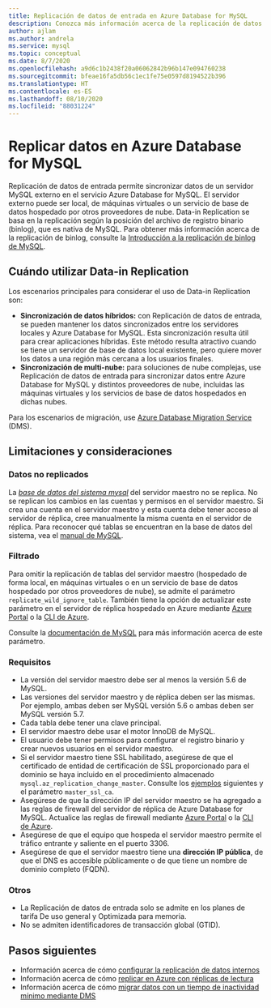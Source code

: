 ```yaml
---
title: Replicación de datos de entrada en Azure Database for MySQL
description: Conozca más información acerca de la replicación de datos de entrada para sincronizar datos de un servidor externo con el servicio Azure Database for MySQL.
author: ajlam
ms.author: andrela
ms.service: mysql
ms.topic: conceptual
ms.date: 8/7/2020
ms.openlocfilehash: a9d6c1b2438f20a06062842b96b147e094760238
ms.sourcegitcommit: bfeae16fa5db56c1ec1fe75e0597d8194522b396
ms.translationtype: HT
ms.contentlocale: es-ES
ms.lasthandoff: 08/10/2020
ms.locfileid: "88031224"
---
```

# <a name="replicate-data-into-azure-database-for-mysql"></a>Replicar datos en Azure Database for MySQL

Replicación de datos de entrada permite sincronizar datos de un servidor MySQL externo en el servicio Azure Database for MySQL. El servidor externo puede ser local, de máquinas virtuales o un servicio de base de datos hospedado por otros proveedores de nube. Data-in Replication se basa en la replicación según la posición del archivo de registro binario (binlog), que es nativa de MySQL. Para obtener más información acerca de la replicación de binlog, consulte la [Introducción a la replicación de binlog de MySQL](https://dev.mysql.com/doc/refman/5.7/en/binlog-replication-configuration-overview.html). 

## <a name="when-to-use-data-in-replication"></a>Cuándo utilizar Data-in Replication
Los escenarios principales para considerar el uso de Data-in Replication son:

- **Sincronización de datos híbridos:** con Replicación de datos de entrada, se pueden mantener los datos sincronizados entre los servidores locales y Azure Database for MySQL. Esta sincronización resulta útil para crear aplicaciones híbridas. Este método resulta atractivo cuando se tiene un servidor de base de datos local existente, pero quiere mover los datos a una región más cercana a los usuarios finales.
- **Sincronización de multi-nube:** para soluciones de nube complejas, use Replicación de datos de entrada para sincronizar datos entre Azure Database for MySQL y distintos proveedores de nube, incluidas las máquinas virtuales y los servicios de base de datos hospedados en dichas nubes.
 
Para los escenarios de migración, use [Azure Database Migration Service](https://azure.microsoft.com/services/database-migration/) (DMS).

## <a name="limitations-and-considerations"></a>Limitaciones y consideraciones

### <a name="data-not-replicated"></a>Datos no replicados
La [*base de datos del sistema mysql*](https://dev.mysql.com/doc/refman/5.7/en/system-schema.html) del servidor maestro no se replica. No se replican los cambios en las cuentas y permisos en el servidor maestro. Si crea una cuenta en el servidor maestro y esta cuenta debe tener acceso al servidor de réplica, cree manualmente la misma cuenta en el servidor de réplica. Para reconocer qué tablas se encuentran en la base de datos del sistema, vea el [manual de MySQL](https://dev.mysql.com/doc/refman/5.7/en/system-schema.html).

### <a name="filtering"></a>Filtrado
Para omitir la replicación de tablas del servidor maestro (hospedado de forma local, en máquinas virtuales o en un servicio de base de datos hospedado por otros proveedores de nube), se admite el parámetro `replicate_wild_ignore_table`. También tiene la opción de actualizar este parámetro en el servidor de réplica hospedado en Azure mediante [Azure Portal](howto-server-parameters.md) o la [CLI de Azure](howto-configure-server-parameters-using-cli.md).

Consulte la [documentación de MySQL](https://dev.mysql.com/doc/refman/8.0/en/replication-options-replica.html#option_mysqld_replicate-wild-ignore-table) para más información acerca de este parámetro.

### <a name="requirements"></a>Requisitos
- La versión del servidor maestro debe ser al menos la versión 5.6 de MySQL. 
- Las versiones del servidor maestro y de réplica deben ser las mismas. Por ejemplo, ambas deben ser MySQL versión 5.6 o ambas deben ser MySQL versión 5.7.
- Cada tabla debe tener una clave principal.
- El servidor maestro debe usar el motor InnoDB de MySQL.
- El usuario debe tener permisos para configurar el registro binario y crear nuevos usuarios en el servidor maestro.
- Si el servidor maestro tiene SSL habilitado, asegúrese de que el certificado de entidad de certificación de SSL proporcionado para el dominio se haya incluido en el procedimiento almacenado `mysql.az_replication_change_master`. Consulte los [ejemplos](https://docs.microsoft.com/azure/mysql/howto-data-in-replication#link-master-and-replica-servers-to-start-data-in-replication) siguientes y el parámetro `master_ssl_ca`.
- Asegúrese de que la dirección IP del servidor maestro se ha agregado a las reglas de firewall del servidor de réplica de Azure Database for MySQL. Actualice las reglas de firewall mediante [Azure Portal](https://docs.microsoft.com/azure/mysql/howto-manage-firewall-using-portal) o la [CLI de Azure](https://docs.microsoft.com/azure/mysql/howto-manage-firewall-using-cli).
- Asegúrese de que el equipo que hospeda el servidor maestro permite el tráfico entrante y saliente en el puerto 3306.
- Asegúrese de que el servidor maestro tiene una **dirección IP pública**, de que el DNS es accesible públicamente o de que tiene un nombre de dominio completo (FQDN).

### <a name="other"></a>Otros
- La Replicación de datos de entrada solo se admite en los planes de tarifa De uso general y Optimizada para memoria.
- No se admiten identificadores de transacción global (GTID).

## <a name="next-steps"></a>Pasos siguientes
- Información acerca de cómo [configurar la replicación de datos internos](howto-data-in-replication.md)
- Información acerca de cómo [replicar en Azure con réplicas de lectura](concepts-read-replicas.md)
- Información acerca de cómo [migrar datos con un tiempo de inactividad mínimo mediante DMS](howto-migrate-online.md)